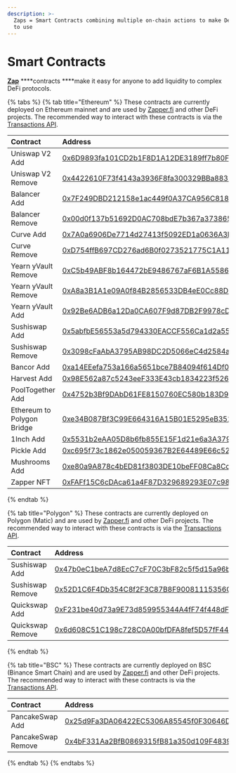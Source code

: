 ```yaml
---
description: >-
  Zaps = Smart Contracts combining multiple on-chain actions to make DeFi easy
  to use
---
```


# Smart Contracts

[**Zap**](https://learn.zapper.fi/articles/what-is-a-zap) ****contracts ****make it easy for anyone to add liquidity to complex DeFi protocols.

{% tabs %}
{% tab title="Ethereum" %}
These contracts are currently deployed on Ethereum mainnet and are used by [Zapper.fi](https://zapper.fi/) and other DeFi projects. The recommended way to interact with these contracts is via the [Transactions API](../zapper-api/api-guides/#transactions-api).

| Contract | Address | Version |
| :--- | :--- | :--- |
| Uniswap V2 Add | [0x6D9893fa101CD2b1F8D1A12DE3189ff7b80FdC10](https://etherscan.io/address/0x6d9893fa101cd2b1f8d1a12de3189ff7b80fdc10) | 5.0 |
| Uniswap V2 Remove | [0x4422610F73f4143a3936F8fa300329BBa8833b54](https://etherscan.io/address/0x4422610f73f4143a3936f8fa300329bba8833b54) | 5.0 |
| Balancer Add | [0x7F249DBD212158e1ac449f0A37CA956C8186ac80](https://etherscan.io/address/0x7F249DBD212158e1ac449f0A37CA956C8186ac80) | 3.0 |
| Balancer Remove | [0x00d0f137b51692D0AC708bdE7b367a373865cFfe](https://etherscan.io/address/0x00d0f137b51692D0AC708bdE7b367a373865cFfe) | 2.2 |
| Curve Add | [0x7A0a6906De7714d27413f5092ED1a0636A3FBc9A](https://etherscan.io/address/0x7a0a6906de7714d27413f5092ed1a0636a3fbc9a) | 4.0 |
| Curve Remove | [0xD754ffB697CD276ad6B0f0273521775C1A11b175](https://etherscan.io/address/0xd754ffb697cd276ad6b0f0273521775c1a11b175) | 4.1 |
| Yearn yVault Remove | [0xC5b49ABF8b164472bE9486767aF6B1A5586B5609](https://etherscan.io/address/0xc5b49abf8b164472be9486767af6b1a5586b5609) | 2.0 |
| Yearn yVault Remove | [0xA8a3B1A1e09A0f84B2856533DB4eE0Cc88DD4E11](https://etherscan.io/address/0xa8a3b1a1e09a0f84b2856533db4ee0cc88dd4e11) | 3.0 |
| Yearn yVault Add | [0x92Be6ADB6a12Da0CA607F9d87DB2F9978cD6ec3E](https://etherscan.io/address/0x92be6adb6a12da0ca607f9d87db2f9978cd6ec3e) | 4.0 |
| Sushiswap Add | [0x5abfbE56553a5d794330EACCF556Ca1d2a55647C](https://etherscan.io/address/0x5abfbe56553a5d794330eaccf556ca1d2a55647c) | 4.0 |
| Sushiswap Remove | [0x3098cFaAbA3795AB98DC2D5066eC4d2584ae7C68](https://etherscan.io/address/0x3098cfaaba3795ab98dc2d5066ec4d2584ae7c68) | 4.0 |
| Bancor Add | [0xa14EEefa753a166a5651bce7B84094f614Df0D05](https://etherscan.io/address/0xa14EEefa753a166a5651bce7B84094f614Df0D05) | 2.1 |
| Harvest Add | [0x98E562a87c5243eeF333E43cb1834223f526c434](https://etherscan.io/address/0x98e562a87c5243eef333e43cb1834223f526c434) | 3.0 |
| PoolTogether Add | [0x4752b3Bf9DAbD61FE8150760EC580b183D9fdA57](https://etherscan.io/address/0x4752b3bf9dabd61fe8150760ec580b183d9fda57) | 2.0 |
| Ethereum to Polygon Bridge | [0xe34B087Bf3C99E664316A15B01E5295eB3512760](https://etherscan.io/address/0xe34b087bf3c99e664316a15b01e5295eb3512760) | 1.1 |
| 1Inch Add | [0x5531b2eAA05D8b6fb855E15F1d21e6a3A3794B4d](https://etherscan.io/address/0x5531b2eAA05D8b6fb855E15F1d21e6a3A3794B4d#code) | 1.0 |
| Pickle Add | [0xc695f73c1862e050059367B2E64489E66c525983](https://etherscan.io/address/0xc695f73c1862e050059367b2e64489e66c525983) | 1.0 |
| Mushrooms Add | [0xe80a9A878c4bED81f3803DE10beFF08Ca8Cd8c61](https://etherscan.io/address/0xe80a9a878c4bed81f3803de10beff08ca8cd8c61) | 2.0 |
| Zapper NFT | [0xFAFf15C6cDAca61a4F87D329689293E07c98f578](https://etherscan.io/address/0xfaff15c6cdaca61a4f87d329689293e07c98f578) | 1.0.5 |
{% endtab %}

{% tab title="Polygon" %}
These contracts are currently deployed on Polygon \(Matic\) and are used by [Zapper.fi](https://zapper.fi/) and other DeFi projects. The recommended way to interact with these contracts is via the [Transactions API](../zapper-api/api-guides/#transactions-api).

| Contract | Address | Version |
| :--- | :--- | :--- |
| Sushiswap Add | [0x47b0eC1beA7d8EcC7cF70C3bF82c5f5d15a96b6D](https://explorer-mainnet.maticvigil.com/address/0x47b0eC1beA7d8EcC7cF70C3bF82c5f5d15a96b6D/transactions) | 3.0 |
| Sushiswap Remove | [0x52D1C6F4Db354C8f2F3C87B8F90081115356C597](https://polygonscan.com/address/0x52D1C6F4Db354C8f2F3C87B8F90081115356C597) | 3.0 |
| Quickswap Add | [0xF231be40d73a9E73d859955344A4fF74f448dF34](https://explorer-mainnet.maticvigil.com/address/0xF231be40d73a9E73d859955344A4fF74f448dF34/transactions) | 2.0 |
| Quickswap Remove | [0x6d608C51C198c728C0A00bfDFA8fef5D57fF4424](https://polygonscan.com/address/0x6d608c51c198c728c0a00bfdfa8fef5d57ff4424) | 2.0 |
{% endtab %}

{% tab title="BSC" %}
These contracts are currently deployed on BSC \(Binance Smart Chain\) and are used by [Zapper.fi](https://zapper.fi/) and other DeFi projects. The recommended way to interact with these contracts is via the [Transactions API](../zapper-api/api-guides/#transactions-api).

| Contract | Address | Version |
| :--- | :--- | :--- |
| PancakeSwap Add | [0x25d9Fa3DA06422EC5306A85545f0F30646D30eCd](https://bscscan.com/address/0x25d9fa3da06422ec5306a85545f0f30646d30ecd) | 3.1 |
| PancakeSwap Remove | [0x4bF331Aa2BfB0869315fB81a350d109F4839f81b](https://bscscan.com/address/0x4bF331Aa2BfB0869315fB81a350d109F4839f81b) | 3.0 |
{% endtab %}
{% endtabs %}

